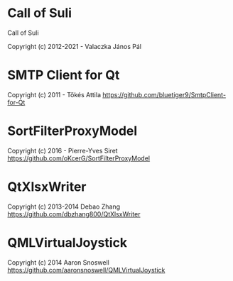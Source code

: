 # Call of Suli
Call of Suli

Copyright (c) 2012-2021 - Valaczka János Pál

# SMTP Client for Qt

Copyright (c) 2011 - Tőkés Attila
https://github.com/bluetiger9/SmtpClient-for-Qt

# SortFilterProxyModel

Copyright (c) 2016 - Pierre-Yves Siret
https://github.com/oKcerG/SortFilterProxyModel

# QtXlsxWriter

Copyright (c) 2013-2014 Debao Zhang
https://github.com/dbzhang800/QtXlsxWriter

# QMLVirtualJoystick

Copyright (c) 2014 Aaron Snoswell
https://github.com/aaronsnoswell/QMLVirtualJoystick
